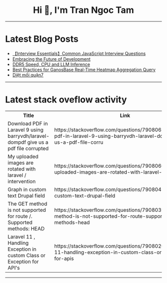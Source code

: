<h1 align="center">Hi 👋, I'm Tran Ngoc Tam</h1>

---

# Latest Blog Posts 
<!-- BLOG-POST-LIST:START -->
- [【Interview Essentials】Common JavaScript Interview Questions](https://dev.to/jessie_chen/interview-essentials-common-javascript-interview-questions-585h)
- [Embracing the Future of Development](https://dev.to/karleeov/embracing-the-future-of-development-1lga)
- [DDR5 Speed, CPU and LLM Inference](https://dev.to/maximsaplin/ddr5-speed-and-llm-inference-3cdn)
- [Best Practices for GanosBase Real-Time Heatmap Aggregation Query](https://dev.to/lara_li_b856f87e31a0c2caf/best-practices-for-ganosbase-real-time-heatmap-aggregation-query-82d)
- [Diệt mối quận7](https://dev.to/dietmoiquan7/diet-moi-quan7-ekp)
<!-- BLOG-POST-LIST:END -->

---

# Latest stack oveflow activity
<table>
  <tr><th>Title</th><th>Link</th></tr>
  <!-- STACKOVERFLOW:START --><tr><td>Download PDF in Laravel 9 using barryvdh/laravel-dompdf give us a pdf file corrupted</td><td>https://stackoverflow.com/questions/79080623/download-pdf-in-laravel-9-using-barryvdh-laravel-dompdf-give-us-a-pdf-file-corru</td></tr><tr><td>My uploaded images are rotated with laravel / intervention</td><td>https://stackoverflow.com/questions/79080608/my-uploaded-images-are-rotated-with-laravel-intervention</td></tr><tr><td>Graph in custom text Drupal field</td><td>https://stackoverflow.com/questions/79080417/graph-in-custom-text-drupal-field</td></tr><tr><td>The GET method is not supported for route /. Supported methods: HEAD</td><td>https://stackoverflow.com/questions/79080399/the-get-method-is-not-supported-for-route-supported-methods-head</td></tr><tr><td>Laravel 11 , Handling Exception in custom Class or Exception for API&#39;s</td><td>https://stackoverflow.com/questions/79080200/laravel-11-handling-exception-in-custom-class-or-exception-for-apis</td></tr><!-- STACKOVERFLOW:END -->
</table>

---


